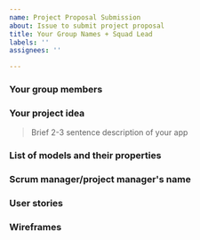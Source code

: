 ```yaml
---
name: Project Proposal Submission
about: Issue to submit project proposal
title: Your Group Names + Squad Lead
labels: ''
assignees: ''

---
```


### Your group members

### Your project idea 
>Brief 2-3 sentence description of your app

### List of models and their properties

### Scrum manager/project manager's name

### User stories

### Wireframes
